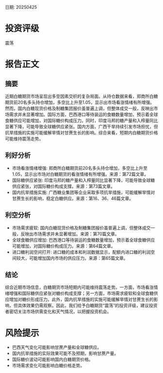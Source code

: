 
日期: 20250425

# 投资评级

震荡

# 报告正文

## 摘要

近期白糖期货市场呈现出多空因素交织的复杂局面。从持仓数据来看，郑商所白糖期货前20名多头持仓增加，多空比上升至1.05，显示出市场看涨情绪有所增强。然而，国内白糖现货价格及制糖集团报价虽普遍上调，但整体成交一般，反映出市场需求并未显著增加。国际方面，巴西港口等待装运的食糖数量增加，预示着全球食糖供应可能增加，对国际糖价构成压力。同时，印度马邦的糖产量和入榨量同比显著下降，可能导致全球糖供应紧张。国内方面，广西干旱持续引发市场担忧，但抗旱措施的实施可能缓解旱情对甘蔗生长的影响。综合来看，短期内白糖期货价格可能维持震荡走势。

## 利好分析

* 市场看涨情绪增强: 郑商所白糖期货前20名多头持仓增加，多空比上升至1.05，显示出市场对白糖期货的看涨情绪有所增强。来源：第72篇文章。
* 国际糖供应紧张: 印度马邦的糖产量和入榨量同比显著下降，可能导致全球糖供应紧张，对国际糖价构成支撑。来源：第73篇文章。
* 国内抗旱措施实施: 广西糖业集团等企业采取多项抗旱措施，可能缓解旱情对甘蔗生长的影响，稳定白糖供应。来源：第16、36、46篇文章。

## 利空分析

* 市场需求疲软: 国内白糖现货价格及制糖集团报价虽普遍上调，但整体成交一般，反映出市场需求并未显著增加。来源：第70篇文章。
* 全球食糖供应增加: 巴西港口等待装运的食糖数量增加，预示着全球食糖供应可能增加，对国际糖价构成压力。来源：第64篇文章。
* 进口糖利润空间打开: 进口糖的成本和利润数据显示，配额内进口糖的利润空间较大，可能增加国内市场的供应压力。来源：第65篇文章。

## 结论

综合近期市场信息，白糖期货市场短期内可能维持震荡走势。一方面，市场看涨情绪增强和国际糖供应紧张对糖价构成支撑；另一方面，市场需求疲软和全球食糖供应增加对糖价形成压力。此外，国内抗旱措施的实施可能缓解旱情对甘蔗生长的影响，但具体效果仍需观察。因此，我们给予白糖期货“震荡”的投资评级，建议投资者密切关注市场供需变化和天气情况，以把握投资机会。

# 风险提示

* 巴西天气变化可能影响甘蔗产量和全球糖供应。
* 国内抗旱措施的实际效果可能不及预期，影响甘蔗产量。
* 国际糖价波动可能影响国内白糖期货价格。
* 市场需求变化可能影响白糖价格走势。
